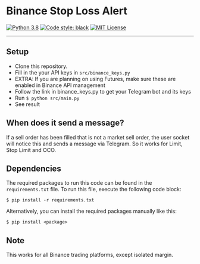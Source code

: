 # Binance Stop Loss Alert
[![Python 3.8](https://img.shields.io/badge/python-3.8-blue.svg)](https://www.python.org/downloads/release/python-380/)
[![Code style: black](https://img.shields.io/badge/code%20style-black-000000.svg)](https://github.com/psf/black)
[![MIT License](https://img.shields.io/github/license/StephanAkkerman/Binance_Stop_Loss_Alert.svg?color=brightgreen)](https://opensource.org/licenses/MIT)

---

## Setup
- Clone this repository.
- Fill in the your API keys in `src/binance_keys.py`
- EXTRA: If you are planning on using Futures, make sure these are enabled in Binance API management
- Follow the link in binance_keys.py to get your Telegram bot and its keys
- Run `$ python src/main.py`
- See result

## When does it send a message?
If a sell order has been filled that is not a market sell order, the user socket will notice this and sends a message via Telegram.
So it works for Limit, Stop Limit and OCO.

## Dependencies
The required packages to run this code can be found in the `requirements.txt` file. To run this file, execute the following code block:
```
$ pip install -r requirements.txt 
```
Alternatively, you can install the required packages manually like this:
```
$ pip install <package>
```

## Note
This works for all Binance trading platforms, except isolated margin.
